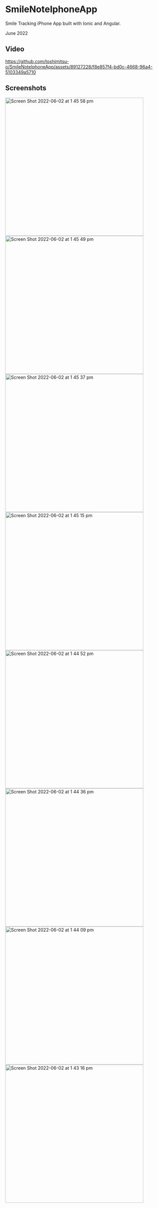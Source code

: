 # SmileNoteIphoneApp
Smile Tracking iPhone App built with Ionic and Angular.

June 2022

## Video
https://github.com/toshimitsu-o/SmileNoteIphoneApp/assets/89127228/f8e857f4-bd0c-4668-96a4-5103349a5710

## Screenshots
<img width="436" alt="Screen Shot 2022-06-02 at 1 45 58 pm" src="https://github.com/toshimitsu-o/SmileNoteIphoneApp/assets/89127228/3c053630-e577-4e14-8012-cde1cc25e573">
<img width="436" alt="Screen Shot 2022-06-02 at 1 45 49 pm" src="https://github.com/toshimitsu-o/SmileNoteIphoneApp/assets/89127228/53c15dcd-f6a4-46f8-8804-2475646516e1">
<img width="436" alt="Screen Shot 2022-06-02 at 1 45 37 pm" src="https://github.com/toshimitsu-o/SmileNoteIphoneApp/assets/89127228/f5367db7-67c0-443a-b7a6-8aad916146c0">
<img width="436" alt="Screen Shot 2022-06-02 at 1 45 15 pm" src="https://github.com/toshimitsu-o/SmileNoteIphoneApp/assets/89127228/33ba2c82-2e97-428c-b7db-6a8538eda501">
<img width="436" alt="Screen Shot 2022-06-02 at 1 44 52 pm" src="https://github.com/toshimitsu-o/SmileNoteIphoneApp/assets/89127228/494caec2-9283-40ff-99f5-5a2e75136d39">
<img width="436" alt="Screen Shot 2022-06-02 at 1 44 36 pm" src="https://github.com/toshimitsu-o/SmileNoteIphoneApp/assets/89127228/ebc46e9c-ef6f-4789-9fb7-ec6e6ce210db">
<img width="436" alt="Screen Shot 2022-06-02 at 1 44 09 pm" src="https://github.com/toshimitsu-o/SmileNoteIphoneApp/assets/89127228/092ab61b-54b8-482e-80f2-d63809abb33d">
<img width="436" alt="Screen Shot 2022-06-02 at 1 43 16 pm" src="https://github.com/toshimitsu-o/SmileNoteIphoneApp/assets/89127228/c99585e9-9c68-4984-a575-bbb78c5c81fd">
